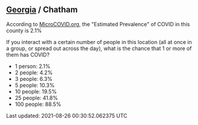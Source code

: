 
## [Georgia](/united-states/georgia) / Chatham

According to [MicroCOVID.org](http://microcovid.org),
the "Estimated Prevalence" of COVID in this county is 2.1%

If you interact with a certain number of people in this location
(all at once in a group, or spread out across the day), what is the chance that
1 or more of them has COVID?

- 1 person: 2.1%
- 2 people: 4.2%
- 3 people: 6.3%
- 5 people: 10.3%
- 10 people: 19.5%
- 25 people: 41.8%
- 100 people: 88.5%

Last updated: 2021-08-26 00:30:52.062375 UTC
